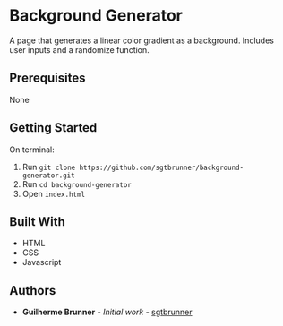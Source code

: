# Background Generator

A page that generates a linear color gradient as a background. Includes user inputs and a randomize function.

## Prerequisites

None

## Getting Started

On terminal:
1. Run `git clone https://github.com/sgtbrunner/background-generator.git`
2. Run `cd background-generator`
3. Open `index.html`



## Built With

* HTML
* CSS
* Javascript

## Authors

* **Guilherme Brunner** - *Initial work* - [sgtbrunner](https://github.com/sgtbrunner)
